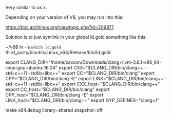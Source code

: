 
Very similar to os x.


Depending on your version of V8, you may run into this:

https://bbs.archlinux.org/viewtopic.php?id=209871

Solution is to just symlink in your global ld.gold something like this:

~/v8$ ln -is `which ld.gold`  third_party/binutils/Linux_x64/Release/bin/ld.gold 


export CLANG_DIR="/home/xaxxon/Downloads/clang+llvm-3.8.1-x86_64-linux-gnu-ubuntu-16.04"
export CXX="$CLANG_DIR/bin/clang++ -std=c++11 -stdlib=libc++"
export CC="$CLANG_DIR/bin/clang"
export CPP="$CLANG_DIR/bin/clang -E"
export LINK="$CLANG_DIR/bin/clang++ -std=c++11 -stdlib=libc++"
export CXX_host="$CLANG_DIR/bin/clang++"
export CC_host="$CLANG_DIR/bin/clang"
export CPP_host="$CLANG_DIR/bin/clang -E"
export LINK_host="$CLANG_DIR/bin/clang++"
export GYP_DEFINES="clang=1"
				    
make x64.debug library=shared snapshot=off 